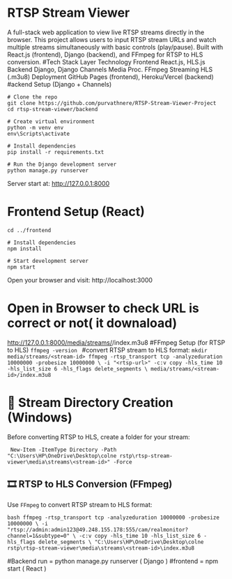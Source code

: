  # RTSP Stream Viewer
A full-stack web application to view live RTSP streams directly in the browser.
This project allows users to input RTSP stream URLs and watch multiple streams simultaneously with basic controls (play/pause). Built with React.js (frontend), Django (backend), and FFmpeg for RTSP to HLS conversion.
#Tech Stack
Layer	Technology
Frontend	React.js, HLS.js
Backend	Django, Django Channels
Media Proc.	FFmpeg
Streaming	HLS (.m3u8)
Deployment	GitHub Pages (frontend), Heroku/Vercel (backend)
#ackend Setup (Django + Channels)
```
# Clone the repo
git clone https://github.com/purvathnere/RTSP-Stream-Viewer-Project
cd rtsp-stream-viewer/backend

# Create virtual environment
python -m venv env
env\Scripts\activate

# Install dependencies
pip install -r requirements.txt

# Run the Django development server
python manage.py runserver

```
Server start at: http://127.0.0.1:8000
# Frontend Setup (React)
```
cd ../frontend

# Install dependencies
npm install

# Start development server
npm start
```
Open your browser and visit: http://localhost:3000
# Open in Browser to check URL is correct or not( it downaload)
http://127.0.0.1:8000/media/streams/<stream-id>/index.m3u8
#FFmpeg Setup (for RTSP to HLS)
`ffmpeg -version
`
#convert RTSP stream to HLS format:
`
mkdir media/streams/<stream-id>
ffmpeg -rtsp_transport tcp -analyzeduration 10000000 -probesize 10000000 \
-i "<rtsp-url>" -c:v copy -hls_time 10 -hls_list_size 6 -hls_flags delete_segments \
media/streams/<stream-id>/index.m3u8
`

# 📂 Stream Directory Creation (Windows)

Before converting RTSP to HLS, create a folder for your stream:

`
New-Item -ItemType Directory -Path "C:\Users\HP\OneDrive\Desktop\colne rstp\rtsp-stream-viewer\media\streams\<stream-id>" -Force`

## 🎞️ RTSP to HLS Conversion (FFmpeg)

Use `FFmpeg` to convert RTSP stream to HLS format:

`bash
ffmpeg -rtsp_transport tcp -analyzeduration 10000000 -probesize 10000000 \
-i "rtsp://admin:admin123@49.248.155.178:555/cam/realmonitor?channel=1&subtype=0" \
-c:v copy -hls_time 10 -hls_list_size 6 -hls_flags delete_segments \
"C:\Users\HP\OneDrive\Desktop\colne rstp\rtsp-stream-viewer\media\streams\<stream-id>\index.m3u8 `


#Backend run = python manage.py runserver ( Django )
#frontend = npm start ( React )
